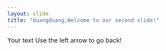 ```yaml
---
layout: slide
title: "duangduang,Welcome to our second slide!"
---
```

Your text
Use the left arrow to go back!
